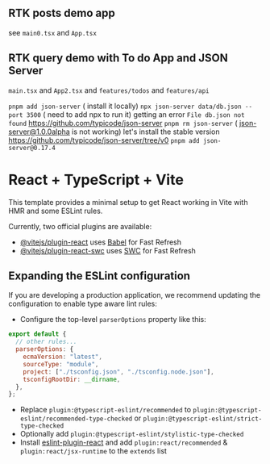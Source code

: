 ## RTK posts demo app

see `main0.tsx` and `App.tsx`

## RTK query demo with To do App and JSON Server
`main.tsx` and `App2.tsx` and `features/todos` and `features/api`

`pnpm add json-server` ( install it locally)
`npx json-server data/db.json --port 3500` ( need to add npx to run it)
getting an error `File db.json not found`
https://github.com/typicode/json-server
`pnpm rm json-server` ( json-server@1.0.0alpha is not working)
let's install the stable version
https://github.com/typicode/json-server/tree/v0
`pnpm add json-server@0.17.4`


# React + TypeScript + Vite

This template provides a minimal setup to get React working in Vite with HMR and some ESLint rules.

Currently, two official plugins are available:

- [@vitejs/plugin-react](https://github.com/vitejs/vite-plugin-react/blob/main/packages/plugin-react/README.md) uses [Babel](https://babeljs.io/) for Fast Refresh
- [@vitejs/plugin-react-swc](https://github.com/vitejs/vite-plugin-react-swc) uses [SWC](https://swc.rs/) for Fast Refresh

## Expanding the ESLint configuration

If you are developing a production application, we recommend updating the configuration to enable type aware lint rules:

- Configure the top-level `parserOptions` property like this:

```js
export default {
  // other rules...
  parserOptions: {
    ecmaVersion: "latest",
    sourceType: "module",
    project: ["./tsconfig.json", "./tsconfig.node.json"],
    tsconfigRootDir: __dirname,
  },
};
```

- Replace `plugin:@typescript-eslint/recommended` to `plugin:@typescript-eslint/recommended-type-checked` or `plugin:@typescript-eslint/strict-type-checked`
- Optionally add `plugin:@typescript-eslint/stylistic-type-checked`
- Install [eslint-plugin-react](https://github.com/jsx-eslint/eslint-plugin-react) and add `plugin:react/recommended` & `plugin:react/jsx-runtime` to the `extends` list
